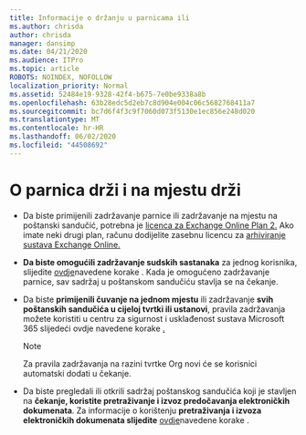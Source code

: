```yaml
---
title: Informacije o držanju u parnicama ili
ms.author: chrisda
author: chrisda
manager: dansimp
ms.date: 04/21/2020
ms.audience: ITPro
ms.topic: article
ROBOTS: NOINDEX, NOFOLLOW
localization_priority: Normal
ms.assetid: 52484e19-9328-42f4-b675-7e0be9338a8b
ms.openlocfilehash: 63b28edc5d2eb7c8d904e004c06c5682768411a7
ms.sourcegitcommit: bc7d6f4f3c9f7060d073f5130e1ec856e248d020
ms.translationtype: MT
ms.contentlocale: hr-HR
ms.lasthandoff: 06/02/2020
ms.locfileid: "44508692"
---
```

# <a name="about-litigation-holds-and-in-place-holds"></a>O parnica drži i na mjestu drži

- Da biste primijenili zadržavanje parnice ili zadržavanje na mjestu na poštanski sandučić, potrebna je [licenca za Exchange Online Plan 2.](https://docs.microsoft.com/office365/servicedescriptions/office-365-platform-service-description/office-365-plan-options) Ako imate neki drugi plan, računu dodijelite zasebnu licencu za [arhiviranje sustava Exchange Online.](https://docs.microsoft.com/office365/servicedescriptions/exchange-online-archiving-service-description/exchange-online-archiving-service-description) 
    
- **Da biste omogućili zadržavanje sudskih sastanaka** za jednog korisnika, slijedite [ovdje](https://docs.microsoft.com/office365/SecurityCompliance/place-a-mailbox-on-litigation-hold)navedene korake . Kada je omogućeno zadržavanje parnice, sav sadržaj u poštanskom sandučiću stavlja se na čekanje.
    
- Da biste **primijenili čuvanje na jednom mjestu** ili zadržavanje **svih poštanskih sandučića u cijeloj tvrtki ili ustanovi**, pravila zadržavanja možete koristiti u centru za sigurnost i usklađenost sustava Microsoft 365 slijedeći ovdje navedene korake [.]( https://docs.microsoft.com/microsoft-365/compliance/retention-policies)
    
    > [!NOTE]
    > Za pravila zadržavanja na razini tvrtke Org novi će se korisnici automatski dodati u čekanje. 
  
- Da biste pregledali ili otkrili sadržaj poštanskog sandučića koji je stavljen na **čekanje, koristite pretraživanje i izvoz predočavanja elektroničkih dokumenata**. Za informacije o korištenju **pretraživanja i izvoza elektroničkih dokumenata slijedite** [ovdje](https://docs.microsoft.com/microsoft-365/compliance/export-search-results)navedene korake .
    

